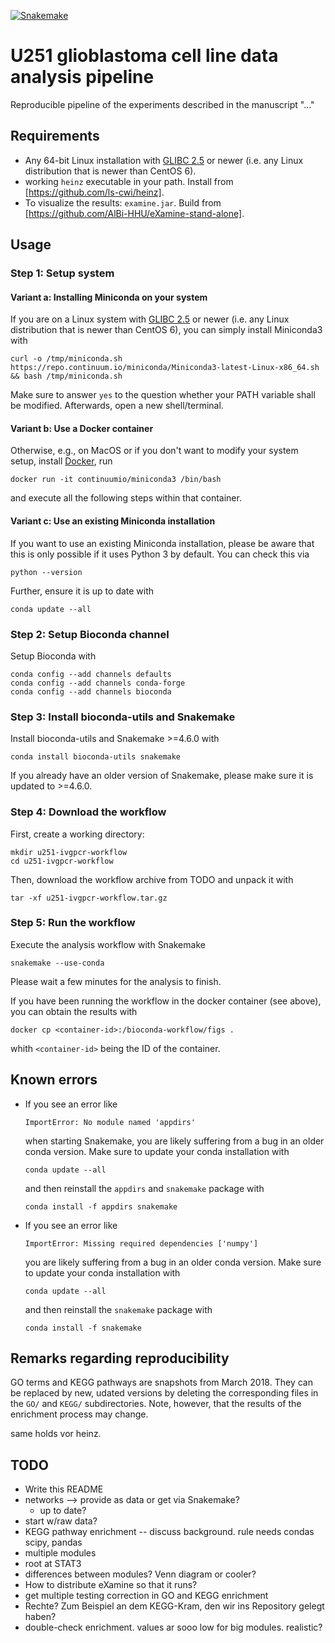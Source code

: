 [![Snakemake](https://img.shields.io/badge/snakemake-≥4.6.0-brightgreen.svg)](https://snakemake.bitbucket.io)

# U251 glioblastoma cell line data analysis pipeline

Reproducible pipeline of the experiments described in the manuscript "..."


## Requirements

* Any 64-bit Linux installation with [GLIBC 2.5](http://unix.stackexchange.com/a/120381) or newer (i.e. any Linux distribution that is newer than CentOS 6).
* working `heinz` executable in your path. Install from [https://github.com/ls-cwi/heinz].
* To visualize the results: `examine.jar`. Build from [https://github.com/AlBi-HHU/eXamine-stand-alone].


## Usage

### Step 1: Setup system

#### Variant a: Installing Miniconda on your system

If you are on a Linux system with [GLIBC 2.5](http://unix.stackexchange.com/a/120381) or newer (i.e. any Linux distribution that is newer than CentOS 6), you can simply install Miniconda3 with

    curl -o /tmp/miniconda.sh https://repo.continuum.io/miniconda/Miniconda3-latest-Linux-x86_64.sh && bash /tmp/miniconda.sh

Make sure to answer `yes` to the question whether your PATH variable shall be modified.
Afterwards, open a new shell/terminal.

#### Variant b: Use a Docker container

Otherwise, e.g., on MacOS or if you don't want to modify your system setup, install [Docker](https://www.docker.com/), run

    docker run -it continuumio/miniconda3 /bin/bash

and execute all the following steps within that container.

#### Variant c: Use an existing Miniconda installation

If you want to use an existing Miniconda installation, please be aware that this is only possible if it uses Python 3 by default. You can check this via

    python --version

Further, ensure it is up to date with

    conda update --all

### Step 2: Setup Bioconda channel

Setup Bioconda with

    conda config --add channels defaults
    conda config --add channels conda-forge
    conda config --add channels bioconda

### Step 3: Install bioconda-utils and Snakemake

Install bioconda-utils and Snakemake >=4.6.0 with

    conda install bioconda-utils snakemake

If you already have an older version of Snakemake, please make sure it is updated to >=4.6.0.

### Step 4: Download the workflow

First, create a working directory:

    mkdir u251-ivgpcr-workflow
    cd u251-ivgpcr-workflow

Then, download the workflow archive from TODO and unpack it with

    tar -xf u251-ivgpcr-workflow.tar.gz

### Step 5: Run the workflow

Execute the analysis workflow with Snakemake

    snakemake --use-conda

Please wait a few minutes for the analysis to finish.

If you have been running the workflow in the docker container (see above),
you can obtain the results with

    docker cp <container-id>:/bioconda-workflow/figs .

whith `<container-id>` being the ID of the container.


## Known errors

* If you see an error like
  ```
  ImportError: No module named 'appdirs'
  ```
  when starting Snakemake, you are likely suffering from a bug in an older conda version. Make sure to update your conda installation with

      conda update --all

  and then reinstall the `appdirs` and `snakemake` package with

      conda install -f appdirs snakemake
* If you see an error like
  ```
  ImportError: Missing required dependencies ['numpy']
  ```
  you are likely suffering from a bug in an older conda version. Make sure to update your conda installation with

      conda update --all

  and then reinstall the `snakemake` package with

      conda install -f snakemake

## Remarks regarding reproducibility

GO terms and KEGG pathways are snapshots from March 2018. They can be replaced by new, udated versions by deleting the corresponding files in the `GO/` and `KEGG/` subdirectories. Note, however, that the results of the enrichment process may change.

same holds vor heinz.

## TODO

* Write this README
* networks --> provide as data or get via Snakemake?
  * up to date?
* start w/raw data?
* KEGG pathway enrichment -- discuss background. rule needs condas scipy, pandas
* multiple modules
* root at STAT3
* differences between modules? Venn diagram or cooler?
* How to distribute eXamine so that it runs?
* get multiple testing correction in GO and KEGG enrichment
* Rechte? Zum Beispiel an dem KEGG-Kram, den wir ins Repository gelegt haben?
* double-check enrichment. values ar sooo low for big modules. realistic?
